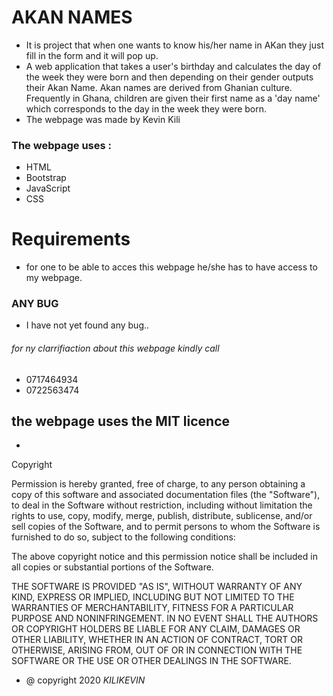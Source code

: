 # AKAN NAMES

* It is project that when one wants to know his/her name in AKan they just fill in the form and it will pop up.
* A web application that takes a user's birthday and calculates the day of the week they were born and then depending on their gender outputs their Akan Name. Akan names are derived from Ghanian culture. Frequently in Ghana, children are given their first name as a 'day name' which corresponds to the day in the week they were born.
* The webpage was made by Kevin Kili

### The webpage uses :

* HTML
* Bootstrap
* JavaScript
* CSS

# Requirements

*  for one to be able to acces this webpage he/she has to have access to my webpage.

### ANY BUG
* I have not yet found any bug..

###### for ny clarrifiaction about this webpage kindly call 
* 0717464934
* 0722563474
## the webpage uses the MIT licence
* 
Copyright <YEAR> <COPYRIGHT HOLDER>

Permission is hereby granted, free of charge, to any person obtaining a copy of this software and associated documentation files (the "Software"), to deal in the Software without restriction, including without limitation the rights to use, copy, modify, merge, publish, distribute, sublicense, and/or sell copies of the Software, and to permit persons to whom the Software is furnished to do so, subject to the following conditions:

The above copyright notice and this permission notice shall be included in all copies or substantial portions of the Software.

THE SOFTWARE IS PROVIDED "AS IS", WITHOUT WARRANTY OF ANY KIND, EXPRESS OR IMPLIED, INCLUDING BUT NOT LIMITED TO THE WARRANTIES OF MERCHANTABILITY, FITNESS FOR A PARTICULAR PURPOSE AND NONINFRINGEMENT. IN NO EVENT SHALL THE AUTHORS OR COPYRIGHT HOLDERS BE LIABLE FOR ANY CLAIM, DAMAGES OR OTHER LIABILITY, WHETHER IN AN ACTION OF CONTRACT, TORT OR OTHERWISE, ARISING FROM, OUT OF OR IN CONNECTION WITH THE SOFTWARE OR THE USE OR OTHER DEALINGS IN THE SOFTWARE.

* @ copyright 2020 *KILIKEVIN* 